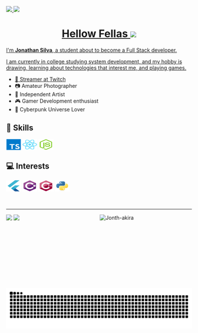 
<div>
  <a href="https://github.com/eezyjb"/>
     <img height="225em" src="https://github-readme-stats.vercel.app/api/top-langs/?username=JonathSilva&theme=yeblu"/>
    <img height="225em" src="https://github-readme-stats.vercel.app/api?username=JonathSilva&show_icons=true&theme=yeblu"/>
</div>
  
  <h1 align="center">Hellow Fellas <img src="https://media.giphy.com/media/hvRJCLFzcasrR4ia7z/giphy.gif" width="25px"></h1></img>
  
 
I'm **Jonathan Silva**, a student about to become a Full Stack developer.

I am currently in college studying system development, and my hobby is drawing, learning about technologies that interest me, and playing games.

- 🔮 Streamer at [Twitch](http://twitch.tv/eezyjb)
- 📷 Amateur Photographer
- 🎨 Independent Artist
- 🎮 Gamer Development enthusiast
- 🤖 Cyberpunk Universe Lover

 ## 🔨 Skills
 
<div style="display: inline_block">
  <img align="center" alt="Jonth-Ts" height="30" width="40" src="https://raw.githubusercontent.com/devicons/devicon/master/icons/typescript/typescript-plain.svg"/>
  <img align="center" alt="Jonth-React" height="30" width="40" src="https://raw.githubusercontent.com/devicons/devicon/master/icons/react/react-original.svg"/>
  <img align="center" alt="Jonth-React" height="30" width="40" src="https://raw.githubusercontent.com/devicons/devicon/master/icons/nodejs/nodejs-original.svg"/>
  
  ## 💻 Interests
  <div style="display: inline_block">
  <img align="center" alt="Jonth-Flutter" height="30" width="40" src="https://raw.githubusercontent.com/devicons/devicon/master/icons/flutter/flutter-original.svg"/>
  <img align="center" alt="Jonth-Csharp" height="30" width="40" src="https://raw.githubusercontent.com/devicons/devicon/master/icons/csharp/csharp-original.svg"/>
  <img align="center" alt="Jonth-C++" height="30" width="40" src="https://raw.githubusercontent.com/devicons/devicon/master/icons/cplusplus/cplusplus-original.svg"/>
  <img align="center" alt="Jonth-Python" height="30" width="40" src="https://raw.githubusercontent.com/devicons/devicon/master/icons/python/python-original.svg"/>
  </div><br>
</div><br>
  
  
  

<hr/>
  <img align="right" alt="Jonth-akira" height="200" width="250" src="https://media.giphy.com/media/26h0rcFBZRm2epqA8/giphy.gif">
  
  <div>
  <a href = "mailto: jonathansilvadacostalima@gmail.com"><img src="https://img.shields.io/badge/-Gmail-%23EA4335?style=for-the-badge&logo=gmail&logoColor=white" target="_blank"></a>
  <a href="https://www.linkedin.com/in/jonathsilva/" target="_blank"><img src="https://img.shields.io/badge/-LinkedIn-%230077B5?style=for-the-badge&logo=linkedin&logoColor=white" target="_blank"></a>
  </div>
    
   ![Snake animation](https://github.com/JonathSilva/JonathSilva/blob/output/github-contribution-grid-snake.svg)
    

